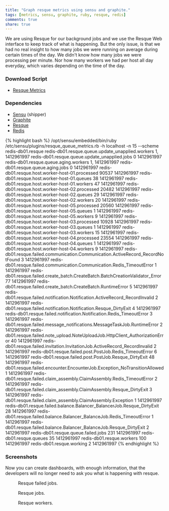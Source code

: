 ```yaml
---
title: "Graph resque metrics using sensu and graphite."
tags: [metrics, sensu, graphite, ruby, resque, redis]
comments: true
share: true
---
```

We are using Resque for our background jobs and we use the Resque Web interface
to keep track of what is happening. But the only issue, is that we had no
real insight to how many jobs we were running on average during certain times
of the day. We didn't know how many jobs we were processing per minute. Nor how 
many workers we had per host all day everyday, which varies depending on the time
of the day.


### Download Script

* [Resque Metrics](https://github.com/linuxdynasty/Linuxdynasty/blob/master/scripts/sensu/metrics/resque_queue_metrics.rb)

### Dependencies
* [Sensu](http://sensuapp.org/) (shipper)
* [Graphite](http://graphite.wikidot.com/)
* [Resque](https://github.com/resque/resque)
* [Redis](http://redis.io/)


{% highlight bash %}
/opt/sensu/embedded/bin/ruby /etc/sensu/plugins/resque_queue_metrics.rb  -h localhost -n 15 --scheme redis-db01.resque
redis-db01.resque.queue.update_unapplied.workers 1, 1412961997
redis-db01.resque.queue.update_unapplied.jobs 0 1412961997
redis-db01.resque.queue.aging.workers 1, 1412961997
redis-db01.resque.queue.aging.jobs 0 1412961997
redis-db01.resque.host.worker-host-01.processed 90537 1412961997
redis-db01.resque.host.worker-host-01.queues 38 1412961997
redis-db01.resque.host.worker-host-01.workers 47 1412961997
redis-db01.resque.host.worker-host-02.processed 20482 1412961997
redis-db01.resque.host.worker-host-02.queues 29 1412961997
redis-db01.resque.host.worker-host-02.workers 20 1412961997
redis-db01.resque.host.worker-host-05.processed 20560 1412961997
redis-db01.resque.host.worker-host-05.queues 1 1412961997
redis-db01.resque.host.worker-host-05.workers 9 1412961997
redis-db01.resque.host.worker-host-03.processed 10928 1412961997
redis-db01.resque.host.worker-host-03.queues 1 1412961997
redis-db01.resque.host.worker-host-03.workers 15 1412961997
redis-db01.resque.host.worker-host-04.processed 23554 1412961997
redis-db01.resque.host.worker-host-04.queues 1 1412961997
redis-db01.resque.host.worker-host-04.workers 9 1412961997
redis-db01.resque.failed.communication.Communication.ActiveRecord_RecordNotFound 3 1412961997
redis-db01.resque.failed.communication.Communication.Redis_TimeoutError 1 1412961997
redis-db01.resque.failed.create_batch.CreateBatch.BatchCreationValidator_Error 77 1412961997
redis-db01.resque.failed.create_batch.CreateBatch.RuntimeError 5 1412961997
redis-db01.resque.failed.notification.Notification.ActiveRecord_RecordInvalid 2 1412961997
redis-db01.resque.failed.notification.Notification.Resque_DirtyExit 4 1412961997
redis-db01.resque.failed.notification.Notification.Redis_TimeoutError 3 1412961997
redis-db01.resque.failed.message_notifications.MessageTaskJob.RuntimeError 2 1412961997
redis-db01.resque.failed.note_upload.NoteUploadJob.HttpClient_AuthorizationError 40 1412961997
redis-db01.resque.failed.invitation.InvitationJob.ActiveRecord_RecordInvalid 2 1412961997
redis-db01.resque.failed.post.PostJob.Redis_TimeoutError 6 1412961997
redis-db01.resque.failed.post.PostJob.Resque_DirtyExit 48 1412961997
redis-db01.resque.failed.encounter.EncounterJob.Exception_NoTransitionAllowed 1 1412961997
redis-db01.resque.failed.claim_assembly.ClaimAssembly.Redis_TimeoutError 2 1412961997
redis-db01.resque.failed.claim_assembly.ClaimAssembly.Resque_DirtyExit 3 1412961997
redis-db01.resque.failed.claim_assembly.ClaimAssembly.Exception 1 1412961997
redis-db01.resque.failed.balance.Balancer_BalancerJob.Resque_DirtyExit 28 1412961997
redis-db01.resque.failed.balance.Balancer_BalanceJob.Redis_TimeoutError 1 1412961997
redis-db01.resque.failed.balance.Balancer_BalanceJob.Resque_DirtyExit 2 1412961997
redis-db01.resque.queue.failed.jobs   231 1412961997
redis-db01.resque.queues  35  1412961997
redis-db01.resque.workers 100 1412961997
redis-db01.resque.working 2   1412961997
{% endhighlight %}

### Screenshots

Now you can create dashboards, with enough information, that the developers
will no longer need to ask you what is happening with resque.

<figure class>
    <a href="{{ site.url }}/assets/failed_resque_jobs.png"><img src="{{ site.url }}/assets/failed_resque_jobs.png" alt=""></a>
    <figcaption>Resque failed jobs.</figcaption>
</figure>


<figure class>
    <a href="{{ site.url }}/assets/resque_jobs_1.png"><img src="{{ site.url }}/assets/resque_jobs_1.png" alt=""></a>
    <figcaption>Resque jobs.</figcaption>
</figure>

<figure class>
    <a href="{{ site.url }}/assets/resque_workers.png"><img src="{{ site.url }}/assets/resque_workers.png" alt=""></a>
    <figcaption>Resque workers.</figcaption>
</figure>
